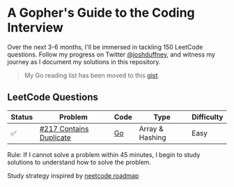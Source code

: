 # A Gopher's Guide to the Coding Interview 

Over the next 3-6 months, I'll be immersed in tackling 150 LeetCode questions. Follow my progress on Twitter [@joshduffney](https://twitter.com/joshduffney), and witness my journey as I document my solutions in this repository.

> My Go reading list has been moved to this [gist](https://gist.github.com/duffney/4d20c10740545808da51707628e1b383#the-go-programming-language).

## LeetCode Questions

| Status | Problem | Code | Type | Difficulty | 
|---| --- | -------- | ---------- |----|
|✅| [#217 Contains Duplicate](https://leetcode.com/problems/contains-duplicate/)| [Go](https://leetcode.com/problems/contains-duplicate/solutions/3908311/simple-use-a-map-to-store-appearances/)|Array & Hashing | Easy |

Rule: If I cannot solve a problem within 45 minutes, I begin to study solutions to understand how to solve the problem.

Study strategy inspired by [neetcode roadmap](https://neetcode.io/roadmap)

